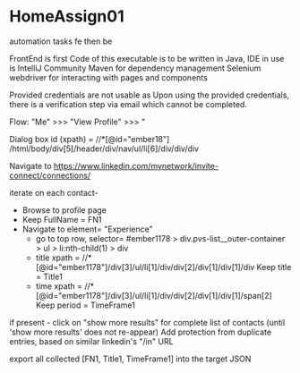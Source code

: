 # HomeAssign01
automation tasks fe then be

FrontEnd is first
Code of this executable is to be written in Java, 
IDE in use is IntelliJ Community
Maven for dependency management
Selenium webdriver for interacting with pages and components

Provided credentials are not usable as 
Upon using the provided credentials, there is a verification step via email which cannot be completed.

Flow:
"Me" >>>
"View Profile" >>>
"

Dialog box id (xpath) = //*[@id="ember18"]
/html/body/div[5]/header/div/nav/ul/li[6]/div/div/div

Navigate to https://www.linkedin.com/mynetwork/invite-connect/connections/

iterate on each contact- 
* Browse to profile page
* Keep FullName = FN1
* Navigate to element= "Experience"
  * go to top row, selector= #ember1178 > div.pvs-list__outer-container > ul > li:nth-child(1) > div
  * title xpath = //*[@id="ember1178"]/div[3]/ul/li[1]/div/div[2]/div[1]/div[1]/div
    Keep title = Title1
  * time xpath = //*[@id="ember1178"]/div[3]/ul/li[1]/div/div[2]/div[1]/div[1]/span[2]
    Keep period = TimeFrame1
    
if present - click on "show more results" for complete list of contacts
(until 'show more results' does not re-appear)
Add protection from duplicate entries, based on similar linkedin's "/in" URL

export all collected [FN1, Title1, TimeFrame1] into the target JSON

